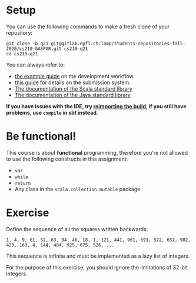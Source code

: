 # Setup

You can use the following commands to make a fresh clone of your repository:

```
git clone -b q21 git@gitlab.epfl.ch:lamp/students-repositories-fall-2020/cs210-GASPAR.git cs210-q21
cd cs210-q21
```

You can always refer to:
  * [the example guide](https://gitlab.epfl.ch/lamp/cs210/blob/master/labs/example-lab.md) on the development workflow.
  * [this guide](https://gitlab.epfl.ch/lamp/cs210/blob/master/labs/grading-and-submission.md) for details on the submission system.
  * [The documentation of the Scala standard library](https://www.scala-lang.org/files/archive/api/2.13.3)
  * [The documentation of the Java standard
    library](https://docs.oracle.com/en/java/javase/15/docs/api/index.html)

**If you have issues with the IDE, try [reimporting the build](https://gitlab.epfl.ch/lamp/cs210/-/blob/master/labs/example-lab.md#ide-features-like-type-on-hover-or-go-to-definition-do-not-work), if you still have problems, use `compile` in sbt instead.**

# Be functional!

This course is about **functional** programming, therefore you're not allowed to use the following
constructs in this assignment:
- `var`
- `while`
- `return`
- Any class in the `scala.collection.mutable` package

# Exercise

Define the sequence of all the squares written backwards:

```
1, 4, 9, 61, 52, 63, 94, 46, 18, 1, 121, 441, 961, 691, 522, 652, 982, 423, 163, 4, 144, 484, 925, 675, 526, ...
```

This sequence is infinite and must be implemented as a lazy list of integers.

For the purpose of this exercise, you should ignore the limitations of 32-bit integers.
